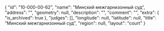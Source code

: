 {
    "id": "10-000-00-62",
    "name": "Минский межгарнизонный суд",
    "address": "",
    "geometry": null,
    "description": "",
    "comment": "",
    "extra": {
        "is_archived": true
    },
    "judges": [],
    "longitude": null,
    "latitude": null,
    "title": "Минский межгарнизонный суд",
    "region": null,
    "layout": "court"
}